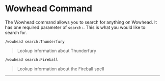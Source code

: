 # Wowhead Command

The Wowhead command allows you to search for anything on Wowhead. It has one required parameter of `search:`. This is what you would like to search for.

`/wowhead search:Thunderfury`
  > Lookup information about Thunderfury
  
 `/wowhead search:Fireball`    
  > Lookup information about the Fireball spell
***
